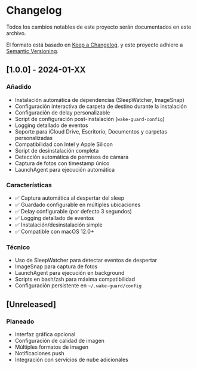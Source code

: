 # Changelog

Todos los cambios notables de este proyecto serán documentados en este archivo.

El formato está basado en [Keep a Changelog](https://keepachangelog.com/es-ES/1.0.0/),
y este proyecto adhiere a [Semantic Versioning](https://semver.org/spec/v2.0.0.html).

## [1.0.0] - 2024-01-XX

### Añadido
- Instalación automática de dependencias (SleepWatcher, ImageSnap)
- Configuración interactiva de carpeta de destino durante la instalación
- Configuración de delay personalizable
- Script de configuración post-instalación (`wake-guard-config`)
- Logging detallado de eventos
- Soporte para iCloud Drive, Escritorio, Documentos y carpetas personalizadas
- Compatibilidad con Intel y Apple Silicon
- Script de desinstalación completa
- Detección automática de permisos de cámara
- Captura de fotos con timestamp único
- LaunchAgent para ejecución automática

### Características
- ✅ Captura automática al despertar del sleep
- ✅ Guardado configurable en múltiples ubicaciones
- ✅ Delay configurable (por defecto 3 segundos)
- ✅ Logging detallado de eventos
- ✅ Instalación/desinstalación simple
- ✅ Compatible con macOS 12.0+

### Técnico
- Uso de SleepWatcher para detectar eventos de despertar
- ImageSnap para captura de fotos
- LaunchAgent para ejecución en background
- Scripts en bash/zsh para máxima compatibilidad
- Configuración persistente en `~/.wake-guard/config`

## [Unreleased]

### Planeado
- Interfaz gráfica opcional
- Configuración de calidad de imagen
- Múltiples formatos de imagen
- Notificaciones push
- Integración con servicios de nube adicionales